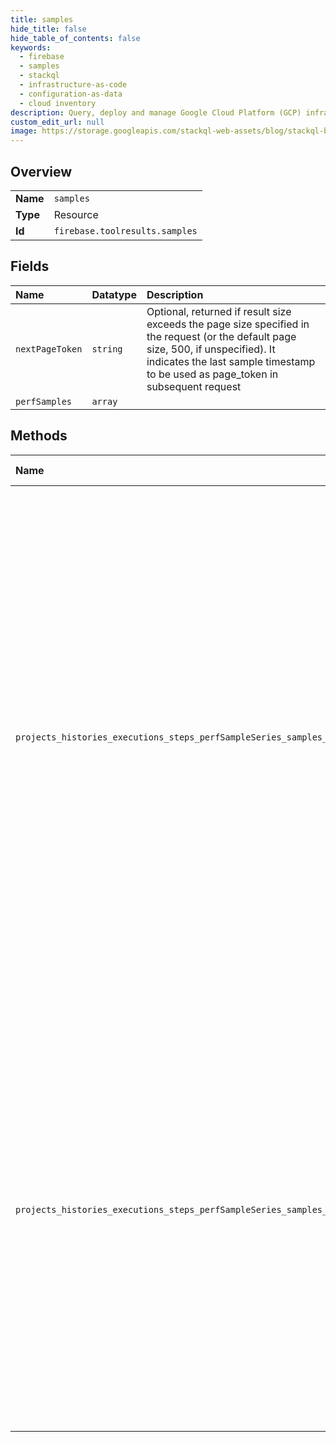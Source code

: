 ```yaml
---
title: samples
hide_title: false
hide_table_of_contents: false
keywords:
  - firebase
  - samples
  - stackql
  - infrastructure-as-code
  - configuration-as-data
  - cloud inventory
description: Query, deploy and manage Google Cloud Platform (GCP) infrastructure and resources using SQL
custom_edit_url: null
image: https://storage.googleapis.com/stackql-web-assets/blog/stackql-blog-post-featured-image.png
---
```

  
    

## Overview
<table><tbody>
<tr><td><b>Name</b></td><td><code>samples</code></td></tr>
<tr><td><b>Type</b></td><td>Resource</td></tr>
<tr><td><b>Id</b></td><td><code>firebase.toolresults.samples</code></td></tr>
</tbody></table>

## Fields
| Name | Datatype | Description |
|:-----|:---------|:------------|
| `nextPageToken` | `string` | Optional, returned if result size exceeds the page size specified in the request (or the default page size, 500, if unspecified). It indicates the last sample timestamp to be used as page_token in subsequent request |
| `perfSamples` | `array` |  |
## Methods
| Name | Accessible by | Required Params | Description |
|:-----|:--------------|:----------------|:------------|
| `projects_histories_executions_steps_perfSampleSeries_samples_list` | `SELECT` | `executionId, historyId, projectId, sampleSeriesId, stepId` | Lists the Performance Samples of a given Sample Series - The list results are sorted by timestamps ascending - The default page size is 500 samples; and maximum size allowed 5000 - The response token indicates the last returned PerfSample timestamp - When the results size exceeds the page size, submit a subsequent request including the page token to return the rest of the samples up to the page limit May return any of the following canonical error codes: - OUT_OF_RANGE - The specified request page_token is out of valid range - NOT_FOUND - The containing PerfSampleSeries does not exist |
| `projects_histories_executions_steps_perfSampleSeries_samples_batchCreate` | `EXEC` | `executionId, historyId, projectId, sampleSeriesId, stepId` | Creates a batch of PerfSamples - a client can submit multiple batches of Perf Samples through repeated calls to this method in order to split up a large request payload - duplicates and existing timestamp entries will be ignored. - the batch operation may partially succeed - the set of elements successfully inserted is returned in the response (omits items which already existed in the database). May return any of the following canonical error codes: - NOT_FOUND - The containing PerfSampleSeries does not exist |
